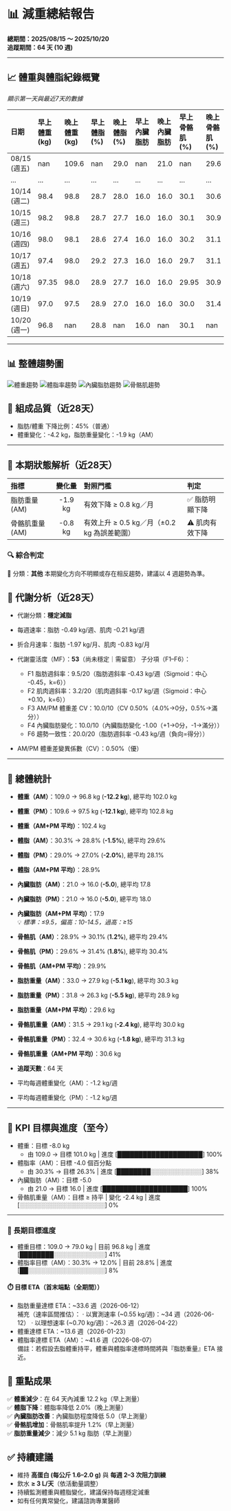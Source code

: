 # 📊 減重總結報告

**總期間：2025/08/15 ～ 2025/10/20**  
**追蹤期間：64 天 (10 週)**  

---

## 📈 體重與體脂紀錄概覽

*顯示第一天與最近7天的數據*

| 日期         | 早上體重 (kg)   | 晚上體重 (kg)   | 早上體脂 (%)   | 晚上體脂 (%)   | 早上內臟脂肪   | 晚上內臟脂肪   | 早上骨骼肌 (%)   | 晚上骨骼肌 (%)   |
|:-------------|:----------------|:----------------|:---------------|:---------------|:---------------|:---------------|:-----------------|:-----------------|
| 08/15 (週五) | nan             | 109.6           | nan            | 29.0           | nan            | 21.0           | nan              | 29.6             |
| ...          | ...             | ...             | ...            | ...            | ...            | ...            | ...              | ...              |
| 10/14 (週二) | 98.4            | 98.8            | 28.7           | 28.0           | 16.0           | 16.0           | 30.1             | 30.6             |
| 10/15 (週三) | 98.2            | 98.8            | 28.7           | 27.7           | 16.0           | 16.0           | 30.1             | 30.9             |
| 10/16 (週四) | 98.0            | 98.1            | 28.6           | 27.4           | 16.0           | 16.0           | 30.2             | 31.1             |
| 10/17 (週五) | 97.4            | 98.0            | 29.2           | 27.3           | 16.0           | 16.0           | 29.7             | 31.1             |
| 10/18 (週六) | 97.35           | 98.0            | 28.9           | 27.7           | 16.0           | 16.0           | 29.95            | 30.9             |
| 10/19 (週日) | 97.0            | 97.5            | 28.9           | 27.0           | 16.0           | 16.0           | 30.0             | 31.4             |
| 10/20 (週一) | 96.8            | nan             | 28.8           | nan            | 16.0           | nan            | 30.1             | nan              |

---

## 📊 整體趨勢圖

![體重趨勢](summary_weight_trend.png)
![體脂率趨勢](summary_bodyfat_trend.png)
![內臟脂肪趨勢](summary_visceral_fat_trend.png)
![骨骼肌趨勢](summary_muscle_trend.png)

## 🧪 組成品質（近28天）

- 脂肪/體重 下降比例：45%（普通）  
- 體重變化：-4.2 kg，脂肪重量變化：-1.9 kg（AM）  

---


## 🧭 本期狀態解析（近28天）

| 指標 | 變化量 | 對照門檻 | 判定 |
|:--|:--:|:--|:--|
| 脂肪重量 (AM) | -1.9 kg | 有效下降 ≥ 0.8 kg／月 | ✅ 脂肪明顯下降 |
| 骨骼肌重量 (AM) | -0.8 kg | 有效上升 ≥ 0.5 kg／月（±0.2 kg 為誤差範圍） | ⚠️ 肌肉有效下降 |

### 🔍 綜合判定

🔵 分類：**其他**
本期變化方向不明顯或存在相反趨勢，建議以 4 週趨勢為準。


## 🔬 代謝分析（近28天）

- 代謝分類：**穩定減脂**
- 每週速率：脂肪 -0.49 kg/週、肌肉 -0.21 kg/週
- 折合月速率：脂肪 -1.97 kg/月、肌肉 -0.83 kg/月

- 代謝靈活度（MF）：**53**（尚未穩定｜需留意）
  子分項（F1–F6）：
  - F1 脂肪週斜率：9.5/20（脂肪週斜率 -0.43 kg/週（Sigmoid：中心 -0.45，k=6））
  - F2 肌肉週斜率：3.2/20（肌肉週斜率 -0.17 kg/週（Sigmoid：中心 +0.10，k=6））
  - F3 AM/PM 體重差 CV：10.0/10（CV 0.50%（4.0%→0分，0.5%→滿分））
  - F4 內臟脂肪變化：10.0/10（內臟脂肪變化 -1.00（+1→0分，-1→滿分））
  - F6 趨勢一致性：20.0/20（脂肪週斜率 -0.43 kg/週（負向=得分））
- AM/PM 體重差變異係數（CV）：0.50%（優）
---

## 📌 總體統計

- **體重（AM）**：109.0 → 96.8 kg  (**-12.2 kg**), 總平均 102.0 kg  
- **體重（PM）**：109.6 → 97.5 kg  (**-12.1 kg**), 總平均 102.8 kg  
- **體重（AM+PM 平均）**：102.4 kg  

- **體脂（AM）**：30.3% → 28.8%  (**-1.5%**), 總平均 29.6%  
- **體脂（PM）**：29.0% → 27.0%  (**-2.0%**), 總平均 28.1%  
- **體脂（AM+PM 平均）**：28.9%  

- **內臟脂肪（AM）**：21.0 → 16.0  (**-5.0**), 總平均 17.8  
- **內臟脂肪（PM）**：21.0 → 16.0  (**-5.0**), 總平均 18.0  
- **內臟脂肪（AM+PM 平均）**：17.9  
  💡 *標準：≤9.5，偏高：10-14.5，過高：≥15*  

- **骨骼肌（AM）**：28.9% → 30.1%  (**1.2%**), 總平均 29.4%  
- **骨骼肌（PM）**：29.6% → 31.4%  (**1.8%**), 總平均 30.4%  
- **骨骼肌（AM+PM 平均）**：29.9%  

- **脂肪重量（AM）**：33.0 → 27.9 kg  (**-5.1 kg**), 總平均 30.3 kg  
- **脂肪重量（PM）**：31.8 → 26.3 kg  (**-5.5 kg**), 總平均 28.9 kg  
- **脂肪重量（AM+PM 平均）**：29.6 kg  

- **骨骼肌重量（AM）**：31.5 → 29.1 kg  (**-2.4 kg**), 總平均 30.0 kg  
- **骨骼肌重量（PM）**：32.4 → 30.6 kg  (**-1.8 kg**), 總平均 31.3 kg  
- **骨骼肌重量（AM+PM 平均）**：30.6 kg  

- **追蹤天數**：64 天  
- 平均每週體重變化（AM）：-1.2 kg/週  
- 平均每週體重變化（PM）：-1.2 kg/週

---

## 🎯 KPI 目標與進度（至今）

- 體重：目標 -8.0 kg  
  - 由 109.0 → 目標 101.0 kg  | 進度 [████████████████████] 100%  
- 體脂率（AM）：目標 -4.0 個百分點  
  - 由 30.3% → 目標 26.3%  | 進度 [████████░░░░░░░░░░░░] 38%  
- 內臟脂肪（AM）：目標 -5.0  
  - 由 21.0 → 目標 16.0  | 進度 [████████████████████] 100%  
- 骨骼肌重量（AM）：目標 ≥ 持平  | 變化 -2.4 kg  | 進度 [░░░░░░░░░░░░░░░░░░░░] 0%  

---

### 🎯 長期目標進度
- 體重目標：109.0 → 79.0 kg  | 目前 96.8 kg  | 進度 [████████░░░░░░░░░░░░] 41%  
- 體脂率目標（AM）：30.3% → 12.0%  | 目前 28.8%  | 進度 [██░░░░░░░░░░░░░░░░░░] 8%  

#### ⏱️ 目標 ETA（首末端點（全期間））
- 脂肪重量達標 ETA：~33.6 週（2026-06-12）  
  補充（速率區間推估）：
  · 以實測速率 (~0.55 kg/週)：~34 週（2026-06-12）
  · 以理想速率 (~0.70 kg/週)：~26.3 週（2026-04-22）
- 體重達標 ETA：~13.6 週（2026-01-23）  
- 體脂率達標 ETA（AM）：~41.6 週（2026-08-07）  
  備註：若假設去脂體重持平，體重與體脂率達標時間將與『脂肪重量』ETA 接近。

## 🎯 重點成果

✅ **體重減少**：在 64 天內減重 12.2 kg（早上測量）  
✅ **體脂下降**：體脂率降低 2.0%（晚上測量）  
✅ **內臟脂肪改善**：內臟脂肪程度降低 5.0（早上測量）  
✅ **骨骼肌增加**：骨骼肌率提升 1.2%（早上測量）  
✅ **脂肪重量減少**：減少 5.1 kg 脂肪（早上測量）  

## ✅ 持續建議
- 維持 **高蛋白 (每公斤 1.6–2.0 g)** 與 **每週 2–3 次阻力訓練**  
- 飲水 **≥ 3 L/天**（依活動量調整）  
- 持續監測體重與體脂變化，建議保持每週穩定減重  
- 如有任何異常變化，建議諮詢專業醫師  
